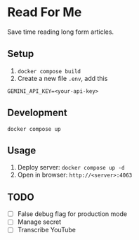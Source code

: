 # Read For Me

Save time reading long form articles.

## Setup

1. `docker compose build`
2. Create a new file `.env`, add this

```
GEMINI_API_KEY=<your-api-key>
```

## Development

`docker compose up`

## Usage

1. Deploy server: `docker compose up -d`
2. Open in browser: `http://<server>:4063`


## TODO

- [ ] False debug flag for production mode
- [ ] Manage secret
- [ ] Transcribe YouTube

